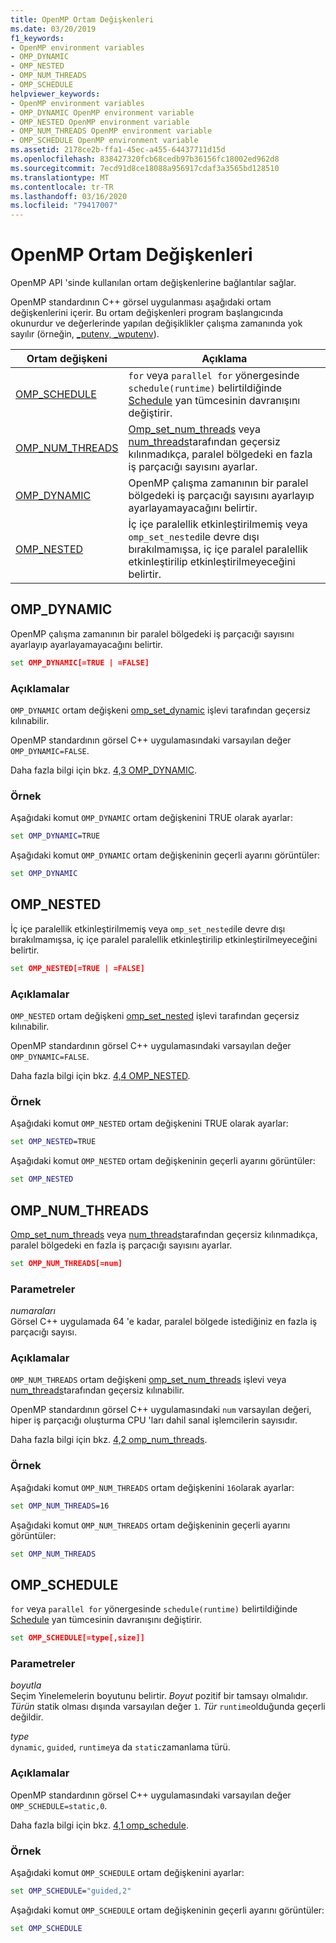 ```yaml
---
title: OpenMP Ortam Değişkenleri
ms.date: 03/20/2019
f1_keywords:
- OpenMP environment variables
- OMP_DYNAMIC
- OMP_NESTED
- OMP_NUM_THREADS
- OMP_SCHEDULE
helpviewer_keywords:
- OpenMP environment variables
- OMP_DYNAMIC OpenMP environment variable
- OMP_NESTED OpenMP environment variable
- OMP_NUM_THREADS OpenMP environment variable
- OMP_SCHEDULE OpenMP environment variable
ms.assetid: 2178ce2b-ffa1-45ec-a455-64437711d15d
ms.openlocfilehash: 838427320fcb68cedb97b36156fc18002ed962d8
ms.sourcegitcommit: 7ecd91d8ce18088a956917cdaf3a3565bd128510
ms.translationtype: MT
ms.contentlocale: tr-TR
ms.lasthandoff: 03/16/2020
ms.locfileid: "79417007"
---
```

# <a name="openmp-environment-variables"></a>OpenMP Ortam Değişkenleri

OpenMP API 'sinde kullanılan ortam değişkenlerine bağlantılar sağlar.

OpenMP standardının C++ görsel uygulanması aşağıdaki ortam değişkenlerini içerir. Bu ortam değişkenleri program başlangıcında okunurdur ve değerlerinde yapılan değişiklikler çalışma zamanında yok sayılır (örneğin, [_putenv, _wputenv](../../../c-runtime-library/reference/putenv-wputenv.md)).

|Ortam değişkeni|Açıklama|
|--------------------|-----------|
|[OMP_SCHEDULE](#omp-schedule)|`for` veya `parallel for` yönergesinde `schedule(runtime)` belirtildiğinde [Schedule](openmp-clauses.md#schedule) yan tümcesinin davranışını değiştirir.|
|[OMP_NUM_THREADS](#omp-num-threads)|[Omp_set_num_threads](openmp-functions.md#omp-set-num-threads) veya [num_threads](openmp-clauses.md#num-threads)tarafından geçersiz kılınmadıkça, paralel bölgedeki en fazla iş parçacığı sayısını ayarlar.|
|[OMP_DYNAMIC](#omp-dynamic)|OpenMP çalışma zamanının bir paralel bölgedeki iş parçacığı sayısını ayarlayıp ayarlayamayacağını belirtir.|
|[OMP_NESTED](#omp-nested)|İç içe paralellik etkinleştirilmemiş veya `omp_set_nested`ile devre dışı bırakılmamışsa, iç içe paralel paralellik etkinleştirilip etkinleştirilmeyeceğini belirtir.|

## <a name="omp-dynamic"></a>OMP_DYNAMIC

OpenMP çalışma zamanının bir paralel bölgedeki iş parçacığı sayısını ayarlayıp ayarlayamayacağını belirtir.

```cmd
set OMP_DYNAMIC[=TRUE | =FALSE]
```

### <a name="remarks"></a>Açıklamalar

`OMP_DYNAMIC` ortam değişkeni [omp_set_dynamic](openmp-functions.md#omp-set-dynamic) işlevi tarafından geçersiz kılınabilir.

OpenMP standardının görsel C++ uygulamasındaki varsayılan değer `OMP_DYNAMIC=FALSE`.

Daha fazla bilgi için bkz. [4,3 OMP_DYNAMIC](../../../parallel/openmp/4-3-omp-dynamic.md).

### <a name="example"></a>Örnek

Aşağıdaki komut `OMP_DYNAMIC` ortam değişkenini TRUE olarak ayarlar:

```cmd
set OMP_DYNAMIC=TRUE
```

Aşağıdaki komut `OMP_DYNAMIC` ortam değişkeninin geçerli ayarını görüntüler:

```cmd
set OMP_DYNAMIC
```

## <a name="omp-nested"></a>OMP_NESTED

İç içe paralellik etkinleştirilmemiş veya `omp_set_nested`ile devre dışı bırakılmamışsa, iç içe paralel paralellik etkinleştirilip etkinleştirilmeyeceğini belirtir.

```cmd
set OMP_NESTED[=TRUE | =FALSE]
```

### <a name="remarks"></a>Açıklamalar

`OMP_NESTED` ortam değişkeni [omp_set_nested](openmp-functions.md#omp-set-nested) işlevi tarafından geçersiz kılınabilir.

OpenMP standardının görsel C++ uygulamasındaki varsayılan değer `OMP_DYNAMIC=FALSE`.

Daha fazla bilgi için bkz. [4,4 OMP_NESTED](../../../parallel/openmp/4-4-omp-nested.md).

### <a name="example"></a>Örnek

Aşağıdaki komut `OMP_NESTED` ortam değişkenini TRUE olarak ayarlar:

```cmd
set OMP_NESTED=TRUE
```

Aşağıdaki komut `OMP_NESTED` ortam değişkeninin geçerli ayarını görüntüler:

```cmd
set OMP_NESTED
```

## <a name="omp-num-threads"></a>OMP_NUM_THREADS

[Omp_set_num_threads](openmp-functions.md#omp-set-num-threads) veya [num_threads](openmp-clauses.md#num-threads)tarafından geçersiz kılınmadıkça, paralel bölgedeki en fazla iş parçacığı sayısını ayarlar.

```cmd
set OMP_NUM_THREADS[=num]
```

### <a name="parameters"></a>Parametreler

*numaraları*<br/>
Görsel C++ uygulamada 64 'e kadar, paralel bölgede istediğiniz en fazla iş parçacığı sayısı.

### <a name="remarks"></a>Açıklamalar

`OMP_NUM_THREADS` ortam değişkeni [omp_set_num_threads](openmp-functions.md#omp-set-num-threads) işlevi veya [num_threads](openmp-clauses.md#num-threads)tarafından geçersiz kılınabilir.

OpenMP standardının görsel C++ uygulamasındaki `num` varsayılan değeri, hiper iş parçacığı oluşturma CPU 'ları dahil sanal işlemcilerin sayısıdır.

Daha fazla bilgi için bkz. [4,2 omp_num_threads](../../../parallel/openmp/4-2-omp-num-threads.md).

### <a name="example"></a>Örnek

Aşağıdaki komut `OMP_NUM_THREADS` ortam değişkenini `16`olarak ayarlar:

```cmd
set OMP_NUM_THREADS=16
```

Aşağıdaki komut `OMP_NUM_THREADS` ortam değişkeninin geçerli ayarını görüntüler:

```cmd
set OMP_NUM_THREADS
```

## <a name="omp-schedule"></a>OMP_SCHEDULE

`for` veya `parallel for` yönergesinde `schedule(runtime)` belirtildiğinde [Schedule](openmp-clauses.md#schedule) yan tümcesinin davranışını değiştirir.

```cmd
set OMP_SCHEDULE[=type[,size]]
```

### <a name="parameters"></a>Parametreler

*boyutla*<br/>
Seçim Yinelemelerin boyutunu belirtir. *Boyut* pozitif bir tamsayı olmalıdır. *Türün* statik olması dışında varsayılan değer `1`. *Tür* `runtime`olduğunda geçerli değildir.

*type*<br/>
`dynamic`, `guided`, `runtime`ya da `static`zamanlama türü.

### <a name="remarks"></a>Açıklamalar

OpenMP standardının görsel C++ uygulamasındaki varsayılan değer `OMP_SCHEDULE=static,0`.

Daha fazla bilgi için bkz. [4,1 omp_schedule](../../../parallel/openmp/4-1-omp-schedule.md).

### <a name="example"></a>Örnek

Aşağıdaki komut `OMP_SCHEDULE` ortam değişkenini ayarlar:

```cmd
set OMP_SCHEDULE="guided,2"
```

Aşağıdaki komut `OMP_SCHEDULE` ortam değişkeninin geçerli ayarını görüntüler:

```cmd
set OMP_SCHEDULE
```
